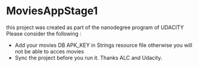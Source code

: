 # MoviesAppStage1
this project was created as part of the nanodegree program of UDACITY
Please consider the following :
- Add your movies DB APK_KEY in Strings resource file otherwise you will not be able to acces movies
- Sync the project before you run it.
Thanks ALC and Udacity.
